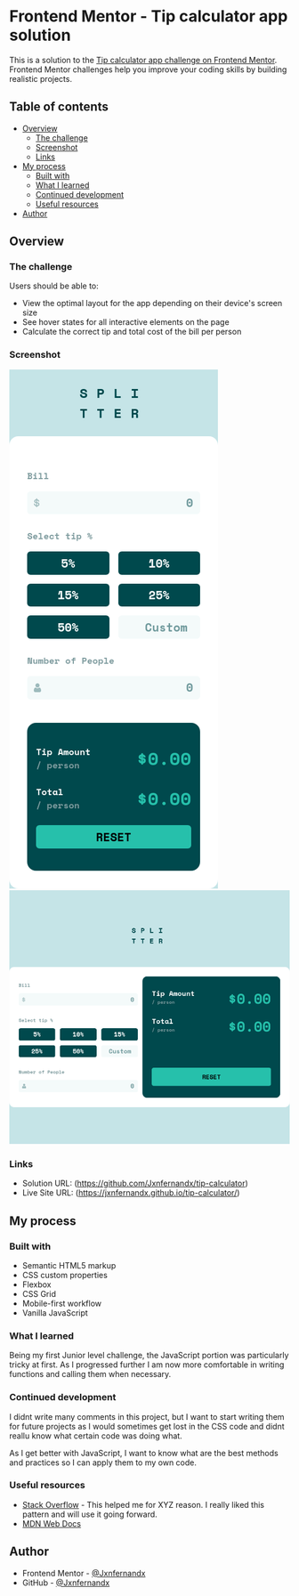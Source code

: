 # Frontend Mentor - Tip calculator app solution

This is a solution to the [Tip calculator app challenge on Frontend Mentor](https://www.frontendmentor.io/challenges/tip-calculator-app-ugJNGbJUX). Frontend Mentor challenges help you improve your coding skills by building realistic projects.

## Table of contents

- [Overview](#overview)
  - [The challenge](#the-challenge)
  - [Screenshot](#screenshot)
  - [Links](#links)
- [My process](#my-process)
  - [Built with](#built-with)
  - [What I learned](#what-i-learned)
  - [Continued development](#continued-development)
  - [Useful resources](#useful-resources)
- [Author](#author)

## Overview

### The challenge

Users should be able to:

- View the optimal layout for the app depending on their device's screen size
- See hover states for all interactive elements on the page
- Calculate the correct tip and total cost of the bill per person

### Screenshot

![](./screenshots/Screen%20Shot%202024-01-11%20at%2010.08.09.png)
![](./screenshots/Screenshot%202024-01-11%20at%2010-08-28%20Frontend%20Menter%20Tip%20Calculator%20App.png)

### Links

- Solution URL: (https://github.com/Jxnfernandx/tip-calculator)
- Live Site URL: (https://jxnfernandx.github.io/tip-calculator/)

## My process

### Built with

- Semantic HTML5 markup
- CSS custom properties
- Flexbox
- CSS Grid
- Mobile-first workflow
- Vanilla JavaScript

### What I learned

Being my first Junior level challenge, the JavaScript portion was particularly tricky at first. As I progressed further I am now more comfortable in writing functions and calling them when necessary. 

### Continued development

I didnt write many comments in this project, but I want to start writing them for future projects as I would sometimes get lost in the CSS code and didnt reallu know what certain code was doing what.

As I get better with JavaScript, I want to know what are the best methods and practices so I can apply them to my own code.

### Useful resources

- [Stack Overflow](https://www.stackoverflow.com) - This helped me for XYZ reason. I really liked this pattern and will use it going forward.
- [MDN Web Docs](https://developer.mozilla.org/en-US/)


## Author

- Frontend Mentor - [@Jxnfernandx](https://www.frontendmentor.io/profile/Jxnfernandx)
- GitHub - [@Jxnfernandx](https://github.com/Jxnfernandx)